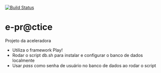 [![Build Status](https://snap-ci.com/aceleradora/e-practice/branch/master/build_image)](https://snap-ci.com/aceleradora/e-practice/branch/master)

e-pr@ctice
==========

Projeto da aceleradora

* Utiliza o framework Play!
* Rodar o script db.sh para instalar e configurar o banco de dados localmente
* Usar _pass_ como senha de usuário no banco de dados ao rodar o script
